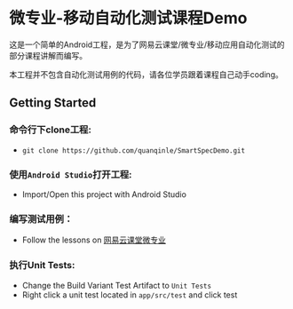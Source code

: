# 微专业-移动自动化测试课程Demo
这是一个简单的Android工程，是为了网易云课堂/微专业/移动应用自动化测试的部分课程讲解而编写。

本工程并不包含自动化测试用例的代码，请各位学员跟着课程自己动手coding。


## Getting Started

### 命令行下clone工程:
 - `git clone https://github.com/quanqinle/SmartSpecDemo.git`

### 使用`Android Studio`打开工程:
 - Import/Open this project with Android Studio

### 编写测试用例：
 - Follow the lessons on [网易云课堂微专业](http://mooc.study.163.com/smartSpec/detail/51001.htm)

### 执行Unit Tests:
  - Change the Build Variant Test Artifact to `Unit Tests`
  - Right click a unit test located in `app/src/test` and click test
